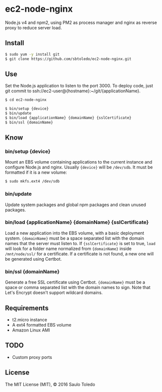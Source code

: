 # ec2-node-nginx

Node.js v4 and npm2, using PM2 as process manager and nginx as reverse proxy to reduce server load.

## Install

```bash
$ sudo yum -y install git
$ git clone https://github.com/sbtoledo/ec2-node-nginx.git
```

## Use

Set the Node.js application to listen to the port 3000. To deploy code, just git commit to ssh://ec2-user@{hostname}:~/git/{applicationName}.

```bash
$ cd ec2-node-nginx

$ bin/setup {device}
$ bin/update
$ bin/load {applicationName} {domainName} {sslCertificate}
$ bin/ssl {domainName}
```

## Know

### bin/setup {device}

Mount an EBS volume containing applications to the current instance and configure Node.js and nginx. Usually `{device}` will be `/dev/sdb`. It must be formatted if it is a new volume:

```bash
$ sudo mkfs.ext4 /dev/sdb
```

### bin/update

Update system packages and global npm packages and clean unused packages.

### bin/load {applicationName} {domainName} {sslCertificate}

Load a new application into the EBS volume, with a basic deployment system. `{domainName}` must be a space separated list with the domain names that the server must listen to. If `{sslCertificate}` is set to true, `load` will look for a folder name normalized from `{domainName}` inside `/mnt/node/ssl/` for a certificate. If a certificate is not found, a new one will be generated using Certbot.

### bin/ssl {domainName}

Generate a free SSL certificate using Certbot. `{domainName}` must be a space or comma separated list with the domain names to sign. Note that Let's Encrypt doesn't support wildcard domains.

## Requirements

- t2.micro instance
- A ext4 formatted EBS volume
- Amazon Linux AMI

## TODO

- Custom proxy ports

## License

The MIT License (MIT), © 2016 Saulo Toledo
